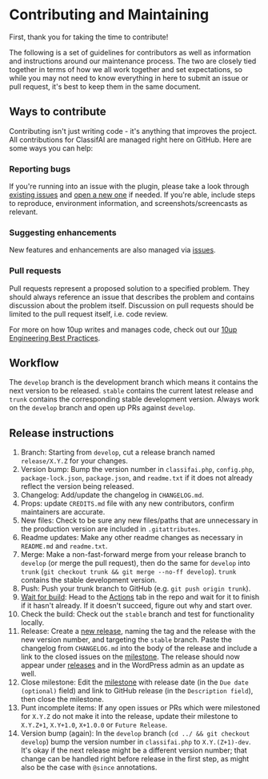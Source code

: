 # Contributing and Maintaining

First, thank you for taking the time to contribute!

The following is a set of guidelines for contributors as well as information and instructions around our maintenance process. The two are closely tied together in terms of how we all work together and set expectations, so while you may not need to know everything in here to submit an issue or pull request, it's best to keep them in the same document.

## Ways to contribute

Contributing isn't just writing code - it's anything that improves the project. All contributions for ClassifAI are managed right here on GitHub. Here are some ways you can help:

### Reporting bugs

If you're running into an issue with the plugin, please take a look through [existing issues](https://github.com/10up/classifai/issues) and [open a new one](https://github.com/10up/classifai/issues/new) if needed. If you're able, include steps to reproduce, environment information, and screenshots/screencasts as relevant.

### Suggesting enhancements

New features and enhancements are also managed via [issues](https://github.com/10up/classifai/issues).

### Pull requests

Pull requests represent a proposed solution to a specified problem. They should always reference an issue that describes the problem and contains discussion about the problem itself. Discussion on pull requests should be limited to the pull request itself, i.e. code review.

For more on how 10up writes and manages code, check out our [10up Engineering Best Practices](https://10up.github.io/Engineering-Best-Practices/).

## Workflow

The `develop` branch is the development branch which means it contains the next version to be released. `stable` contains the current latest release and `trunk` contains the corresponding stable development version. Always work on the `develop` branch and open up PRs against `develop`.

## Release instructions

1. Branch: Starting from `develop`, cut a release branch named `release/X.Y.Z` for your changes.
1. Version bump: Bump the version number in `classifai.php`, `config.php`, `package-lock.json`, `package.json`, and `readme.txt` if it does not already reflect the version being released.
1. Changelog: Add/update the changelog in `CHANGELOG.md`.
1. Props: update `CREDITS.md` file with any new contributors, confirm maintainers are accurate.
1. New files: Check to be sure any new files/paths that are unnecessary in the production version are included in `.gitattributes`.
1. Readme updates: Make any other readme changes as necessary in `README.md` and `readme.txt`.
1. Merge: Make a non-fast-forward merge from your release branch to `develop` (or merge the pull request), then do the same for `develop` into `trunk` (`git checkout trunk && git merge --no-ff develop`). `trunk` contains the stable development version.
1. Push: Push your trunk branch to GitHub (e.g. `git push origin trunk`).
1. [Wait for build](https://xkcd.com/303/): Head to the [Actions](https://github.com/10up/classifai/actions) tab in the repo and wait for it to finish if it hasn't already. If it doesn't succeed, figure out why and start over.
1. Check the build: Check out the `stable` branch and test for functionality locally.
1. Release: Create a [new release](https://github.com/10up/classifai/releases/new), naming the tag and the release with the new version number, and targeting the `stable` branch. Paste the changelog from `CHANGELOG.md` into the body of the release and include a link to the closed issues on the [milestone](https://github.com/10up/classifai/milestone/#?closed=1).  The release should now appear under [releases](https://github.com/10up/classifai/releases) and in the WordPress admin as an update as well.
1. Close milestone: Edit the [milestone](https://github.com/10up/classifai/milestone/#) with release date (in the `Due date (optional)` field) and link to GitHub release (in the `Description field`), then close the milestone.
1. Punt incomplete items: If any open issues or PRs which were milestoned for `X.Y.Z` do not make it into the release, update their milestone to `X.Y.Z+1`, `X.Y+1.0`, `X+1.0.0` or `Future Release`.
1. Version bump (again): In the `develop` branch (`cd ../ && git checkout develop`) bump the version number in `classifai.php` to `X.Y.(Z+1)-dev`.  It's okay if the next release might be a different version number; that change can be handled right before release in the first step, as might also be the case with `@since` annotations.
